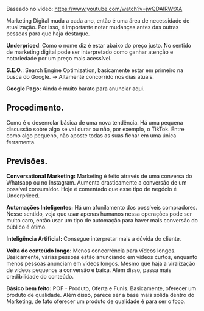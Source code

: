 Baseado no vídeo: https://www.youtube.com/watch?v=jwQDAIRWtXA

Marketing Digital muda a cada ano, então é uma área de necessidade de atualização. Por isso, é importante notar mudanças antes das outras pessoas para que haja destaque.

**Underpriced**: Como o nome diz é estar abaixo do preço justo. No sentido de marketing digital pode ser interpretado como ganhar atenção e notoriedade por um preço mais acessível.

**S.E.O.**: Search Engine Optimization, basicamente estar em primeiro na busca do Google. -> Altamente concorrido nos dias atuais.

**Google Pago:** Ainda é muito barato para anunciar aqui.

## Procedimento.
Como é o desenrolar básica de uma nova tendência. Há uma pequena discussão sobre algo se vai durar ou não, por exemplo, o TikTok. Entre como algo pequeno, não aposte todas as suas fichar em uma única ferramenta.

## Previsões.
**Conversational Marketing:** Marketing é feito através de uma conversa do Whatsapp ou no Instagram. Aumenta drasticamente a conversão de um possível consumidor. Hoje é comentado que esse tipo de negócio é Underpriced. 

**Automações Inteligentes:** Há um afunilamento dos possíveis compradores. Nesse sentido, veja que usar apenas humanos nessa operações pode ser muito caro, então usar um tipo de automação para haver mais conversão do público é ótimo.

**Inteligência Artificial:** Consegue interpretar mais a dúvida do cliente.

**Volta do conteúdo longo:** Menos concorrência para vídeos longos. Basicamente, várias pessoas estão anunciando em vídeos curtos, enquanto menos pessoas anunciam em vídeos longos. Mesmo que haja a viralização de vídeos pequenos a conversão é baixa. Além disso, passa mais credibilidade do conteúdo.

**Básico bem feito:** POF - Produto, Oferta e Funis. Basicamente, oferecer um produto de qualidade. Além disso, parece ser a base mais sólida dentro do Marketing, de fato oferecer um produto de qualidade é para ser o foco.
